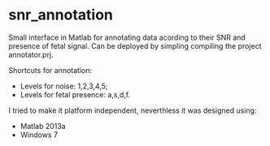 # snr_annotation
Small interface in Matlab for annotating data acording to their SNR and presence of fetal signal.
Can be deployed by simpling compiling the project annotator.prj.

Shortcuts for annotation:
- Levels for noise: 1,2,3,4,5;
- Levels for fetal presence: a,s,d,f.

I tried to make it platform independent, neverthless it was designed using:
 - Matlab 2013a
 - Windows 7
